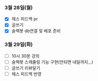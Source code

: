### 3월 28일(월)
- [x] 체스 피드백 pr
- [x] 글쓰기
- [x] 슬랙봇 db연결 및 배포 준비

### 3월 29일(화)
- [ ] 10시 30분 강의
- [ ] 슬랙봇 스캐쥴링 기능 구현(안되면 내일까지.,.)
- [ ] 글쓰기 리뷰달기
- [ ] 체스 피드백 반영
